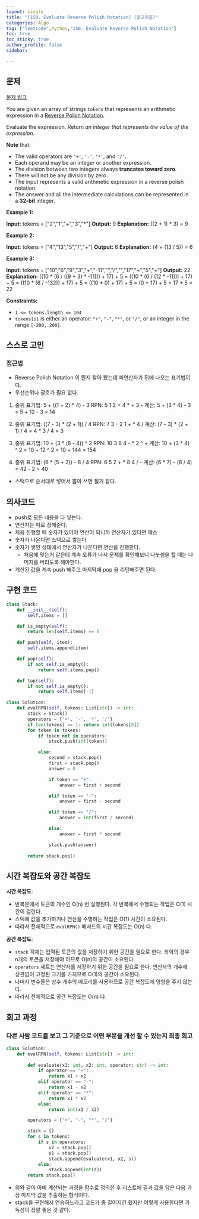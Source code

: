 ```yaml
---
layout: single
title: "[150. Evaluate Reverse Polish Notation] (알고리즘)"
categories: Algo
tag: ["leetcode",Python,"150. Evaluate Reverse Polish Notation"]
toc: true
toc_sticky: true
author_profile: false
sidebar:

---
```

## 문제

[문제 링크](https://leetcode.com/problems/evaluate-reverse-polish-notation/?envType=study-plan-v2&envId=top-interview-150)

You are given an array of strings `tokens` that represents an arithmetic expression in a [Reverse Polish Notation](http://en.wikipedia.org/wiki/Reverse_Polish_notation).

Evaluate the expression. Return _an integer that represents the value of the expression_.

**Note** that:

- The valid operators are `'+'`, `'-'`, `'*'`, and `'/'`.
- Each operand may be an integer or another expression.
- The division between two integers always **truncates toward zero**.
- There will not be any division by zero.
- The input represents a valid arithmetic expression in a reverse polish notation.
- The answer and all the intermediate calculations can be represented in a **32-bit** integer.

**Example 1:**

**Input:** tokens = ["2","1","+","3","*"]
**Output:** 9
**Explanation:** ((2 + 1) * 3) = 9

**Example 2:**

**Input:** tokens = ["4","13","5","/","+"]
**Output:** 6
**Explanation:** (4 + (13 / 5)) = 6

**Example 3:**

**Input:** tokens = ["10","6","9","3","+","-11","*","/","*","17","+","5","+"]
**Output:** 22
**Explanation:** ((10 * (6 / ((9 + 3) * -11))) + 17) + 5
= ((10 * (6 / (12 * -11))) + 17) + 5
= ((10 * (6 / -132)) + 17) + 5
= ((10 * 0) + 17) + 5
= (0 + 17) + 5
= 17 + 5
= 22

**Constraints:**

- `1 <= tokens.length <= 104`
- `tokens[i]` is either an operator: `"+"`, `"-"`, `"*"`, or `"/"`, or an integer in the range `[-200, 200]`.


## 스스로 고민

### 접근법

- Reverse Polish Notation 이 뭔지 찾아 봤는데 피연산자가 뒤에 나오는 표기법이다.
- 우선순위나 괄호가 필요 없다.

1. 중위 표기법: 5 + ((1 + 2) * 4) - 3 
   RPN: 5 1 2 + 4 * + 3 - 
   계산: 5 + (3 * 4) - 3 = 5 + 12 - 3 = 14
    
2. 중위 표기법: ((7 - 3) * (2 + 1)) / 4 
   RPN: 7 3 - 2 1 + * 4 / 
   계산: (7 - 3) * (2 + 1) / 4 = 4 * 3 / 4 = 3
    
3. 중위 표기법: 10 + (3 * (8 - 4)) ^ 2 
   RPN: 10 3 8 4 - * 2 ^ + 
   계산: 10 + (3 * 4) ^ 2 = 10 + 12 ^ 2 = 10 + 144 = 154
    
4. 중위 표기법: (6 * (5 + 2)) - 8 / 4 
   RPN: 6 5 2 + * 8 4 / - 
   계산: (6 * 7) - (8 / 4) = 42 - 2 = 40

- 스택으로 순서대로 넣어서 뽑아 쓰면 될거 같다.

## 의사코드

- push로 모든 내용을 다 넣는다.
- 연산자는 따로 정해준다.
- 처음 진행할 때 숫자가 있어야 연산이 되니까 연산자가 있다면 패스
- 숫자가 나온다면 스택으로 쌓는다
- 숫자가 쌓인 상태에서 연산자가 나온다면 연산을 진행한다.
	- 처음에 맞는거 같은데 계속 오류가 나서 문제를 확인해보니 나눗셈을 할 때는 나머지를 버리도록 해야한다.
- 계산된 값을 계속 push 해주고 마지막에 pop 을 리턴해주면 된다.
## 구현 코드

```python
class Stack:
    def __init__(self):
        self.items = []

    def is_empty(self):
        return len(self.items) == 0

    def push(self, item):
        self.items.append(item)

    def pop(self):
        if not self.is_empty():
            return self.items.pop()

    def top(self):
        if not self.is_empty():
            return self.items[-1]

class Solution:
    def evalRPN(self, tokens: List[str]) -> int:
        stack = Stack()
        operators = {'+', '-', '*', '/'}
        if len(tokens) == 1: return int(tokens[0])
        for token in tokens:
            if token not in operators:
                stack.push(int(token))

            else:
                second = stack.pop()
                first = stack.pop()
                answer = 0

                if token == "+":
                    answer = first + second

                elif token == "-":
                    answer = first - second

                elif token == "/":
                    answer = int(first / second)

                else:
                    answer = first * second

                stack.push(answer)
                
        return stack.pop()
```

## 시간 복잡도와 공간 복잡도

**시간 복잡도**:

- 반복문에서 토큰의 개수인 O(n) 번 실행된다. 각 반복에서 수행되는 작업은 O(1) 시간이 걸린다.
- 스택에 값을 추가하거나 연산을 수행하는 작업은 O(1) 시간이 소요된다.
- 따라서 전체적으로 `evalRPN()` 메서드의 시간 복잡도는 O(n) 다.

**공간 복잡도**:

- `stack` 객체는 입력된 토큰의 값을 저장하기 위한 공간을 필요로 한다. 최악의 경우 n개의 토큰을 저장해야 하므로 O(n)의 공간이 소요된다.
- `operators` 세트는 연산자를 저장하기 위한 공간을 필요로 한다. 연산자의 개수에 상관없이 고정된 크기를 가지므로 O(1)의 공간이 소요된다.
- 나머지 변수들은 상수 개수의 메모리를 사용하므로 공간 복잡도에 영향을 주지 않는다.
- 따라서 전체적으로 공간 복잡도는 O(n) 다.

## 회고 과정

### 다른 사람 코드를 보고 그 기준으로 어떤 부분을 개선 할 수 있는지 최종 회고

```python
class Solution:
    def evalRPN(self, tokens: List[str]) -> int:
        
        def evaluate(x1: int, x2: int, operator: str) -> int:
            if operator == "+":
                return x1 + x2
            elif operator == "-":
                return x1 - x2
            elif operator == "*":
                return x1 * x2
            else:
                return int(x1 / x2)

        operators = {"+", "-", "*", "/"}

        stack = []
        for s in tokens:
            if s in operators:
                x2 = stack.pop()
                x1 = stack.pop()
                stack.append(evaluate(x1, x2, s))
            else:
                stack.append(int(s))
        return stack.pop()
```

- 위와 같이 아예 계산되는 과정을 함수로 정의한 후 리스트에 결과 값을 담은 다음 가장 마지막 값을 추출하는 형식이다.
- stack을 구현해서 연습하느라고 코드가 좀 길어지긴 했지만 이렇게 사용한다면 가독성이 정말 좋은 것 같다.